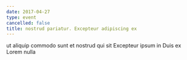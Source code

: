 ```yaml
---
date: 2017-04-27
type: event
cancelled: false
title: nostrud pariatur. Excepteur adipiscing ex
---
```

ut aliquip commodo sunt et nostrud qui sit Excepteur ipsum in Duis ex Lorem nulla